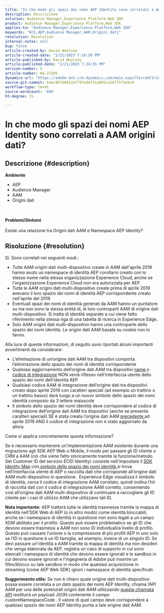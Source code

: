 ```yaml
---
title: "In che modo gli spazi dei nomi AEP Identity sono correlati a AAM origini dati?"
description: Descrizione
solution: Audience Manager,Experience Platform,Web SDK
product: Audience Manager,Experience Platform,Web SDK
applies-to: "Audience Manager,Experience Platform,Web SDK"
keywords: "KCS,AEP,Audience Manager,AAM,Origini dati"
resolution: Resolution
internal-notes: null
bug: false
article-created-by: David Woolsey
article-created-date: "2/21/2023 7:16:50 PM"
article-published-by: David Woolsey
article-published-date: "2/21/2023 7:24:55 PM"
version-number: 5
article-number: KA-21305
dynamics-url: "https://adobe-ent.crm.dynamics.com/main.aspx?forceUCI=1&pagetype=entityrecord&etn=knowledgearticle&id=56ef2348-1cb2-ed11-83fe-6045bd006e5a"
source-git-commit: bdec967d8912ef79fedef21a805ce26f75f3e6c0
workflow-type: tm+mt
source-wordcount: '666'
ht-degree: 1%

---
```


# In che modo gli spazi dei nomi AEP Identity sono correlati a AAM origini dati?

## Descrizione {#description}

<b>Ambiente</b>
- AEP
- Audience Manager
- AAM
- Origini dati

<br> <br><b>Problemi/Sintomi</b><br> <br>Esiste una relazione tra Origini dati AAM e Namespace AEP Identity?

## Risoluzione {#resolution}


Sì.  Sono correlati nei seguenti modi.:

- Tutte AAM origini dati multi-dispositivo create in AAM dall&#39;aprile 2019 hanno avuto un namespace di identità AEP corollario creato con lo stesso nome nella stessa organizzazione Experience Cloud, anche se l&#39;organizzazione Experience Cloud non era autorizzata per AEP.
- Tutte le AAM origini dati multi-dispositivo create prima di aprile 2019 avevano il loro spazio dei nomi di identità AEP corrispondente creato nell&#39;aprile del 2019
- Eventuali spazi dei nomi di identità generati da AAM hanno un puntatore su ma non sono la stessa entità di, le loro controparti AAM di origine dati multi-dispositivo. Si tratta di identità separate a cui viene fatto riferimento nella stessa riga di una tabella di ricerca in Experience Edge.
- Solo AAM origini dati multi-dispositivo hanno una controparte dello spazio dei nomi identità. Le origini dati AAM basate su cookie non lo fanno.


Alla luce di queste informazioni, di seguito sono riportati alcuni importanti avvertimenti da considerare:

- L’eliminazione di un’origine dati AAM tra dispositivi comporta l’eliminazione dello spazio dei nomi di identità corrispondente
- Qualsiasi aggiornamento dell’origine dati AAM tra dispositivi <u>name </u>o <u>codice di integrazione</u> NON verrà riflesso nell’interfaccia utente dello spazio dei nomi dell’identità AEP
- Qualsiasi codice AAM di integrazione dell’origine dati tra dispositivi creato dopo aprile 2019 con caratteri speciali (ad esempio un trattino o un trattino basso) darà luogo a un nuovo simbolo dello spazio dei nomi identità composto da 3 lettere maiuscole
- Il simbolo dello spazio dei nomi identità deve corrispondere al codice di integrazione dell’origine dati AAM tra dispositivi (anche se presenta caratteri speciali) SE è stata creata l’origine dati AAM <u>precedente </u>ad aprile 2019 AND il codice di integrazione non è stato aggiornato da allora.


Come si applica concretamente questa informazione?

Se è necessario mantenere un&#39;implementazione AAM esistente durante una migrazione agli SDK AEP Web o Mobile, il modo per passare gli ID cliente o CRM a AAM (ciò che viene fatto storicamente tramite la funzione/metodo Set Customer ID del servizio ECID Identity) consiste nell&#39;impostare il [SDK Identity Map](https://experienceleague.adobe.com/docs/experience-platform/edge/identity/overview.html?lang=en) con<u> simbolo dello spazio dei nomi identità </u>si trova nell’interfaccia utente di AEP o raccolta dati che corrisponde all’origine dati AAM multi-dispositivo in questione.  Experience Edge visualizza il simbolo di identità, cerca il codice di integrazione AAM correlato, quindi inoltra l’hit di raccolta dati con il codice di integrazione AAM corretto, consentendo così all’origine dati AAM multi-dispositivo di continuare a raccogliere gli ID cliente per i casi di utilizzo AAM che utilizzano tali ID.

<b>Nota importante:</b> AEP tratterà tutte le identità trasmesse tramite la mappa di identità nell’SDK Web di AEP (o in altro modo) come identità bloccabili, anche se i namespace di identità in questione non sono legati a un campo XDM abilitato per il profilo. Questo può essere problematico se gli ID che devono essere trasmessi a AAM non sono ID individuali/a livello di profilo. Questo può causare l’unione o la compressione di più profili AEP in uno solo se l’ID in questione è un ID famiglia, ad esempio, invece di un singolo ID. Se devi passare un&#39;identità a AAM tramite la mappa di identità ma non desideri che venga elaborata da AEP, registra un caso di supporto in cui sono elencati i namespace di identità che devono essere ignorati e le sandbox in cui devono essere ignorati e l&#39;ingegneria di Adobe può inserire un filtro/blocco su tale sandbox in modo che qualsiasi acquisizione in streaming (come AEP Web SDK) ignori i namespace di identità specificati.

<b>Suggerimento utile:</b> Se non è chiaro quale origine dati multi-dispositivo possa essere correlata a un dato spazio dei nomi AEP Identity, chiama l’API AAM per una delle potenziali origini dati AAM utilizzando [questa chiamata API](https://vhttps://bank.demdex.com/portal/swagger/index.html#/Data%20Source%20API/get_datasources__dataSourceId_) restituirà un payload JSON contenente il campo customNamespaceCode . Il valore di quel campo deve corrispondere a qualsiasi spazio dei nomi AEP Identity punta a tale origine dati AAM.



